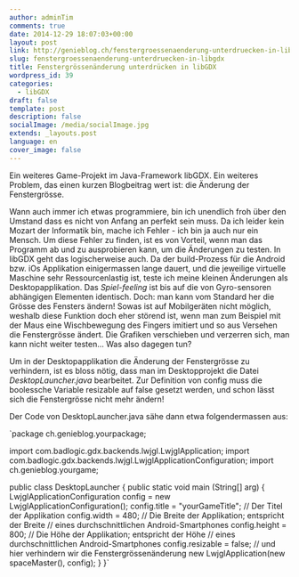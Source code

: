 ```yaml
---
author: adminTim
comments: true
date: 2014-12-29 18:07:03+00:00
layout: post
link: http://genieblog.ch/fenstergroessenaenderung-unterdruecken-in-libgdx/
slug: fenstergroessenaenderung-unterdruecken-in-libgdx
title: Fenstergrössenänderung unterdrücken in libGDX
wordpress_id: 39
categories:
  - libGDX
draft: false
template: post
description: false
socialImage: /media/socialImage.jpg
extends: _layouts.post
language: en
cover_image: false
---
```


Ein weiteres Game-Projekt im Java-Framework libGDX. Ein weiteres Problem, das einen kurzen Blogbeitrag wert ist: die Änderung der Fenstergrösse.




Wann auch immer ich etwas programmiere, bin ich unendlich froh über den Umstand dass es nicht von Anfang an perfekt sein muss. Da ich leider kein Mozart der Informatik bin, mache ich Fehler - ich bin ja auch nur ein Mensch. Um diese Fehler zu finden, ist es von Vorteil, wenn man das Programm ab und zu ausprobieren kann, um die Änderungen zu testen. In libGDX geht das logischerweise auch. Da der build-Prozess für die Android bzw. iOs Applikation einigermassen lange dauert, und die jeweilige virtuelle Maschine sehr Ressourcenlastig ist, teste ich meine kleinen Änderungen als Desktopapplikation. Das _Spiel-feeling_ ist bis auf die von Gyro-sensoren abhängigen Elementen identisch. Doch: man kann vom Standard her die Grösse des Fensters ändern! Sowas ist auf Mobilgeräten nicht möglich, weshalb diese Funktion doch eher störend ist, wenn man zum Beispiel mit der Maus eine Wischbewegung des Fingers imitiert und so aus Versehen die Fenstergrösse ändert. Die Grafiken verschieben und verzerren sich, man kann nicht weiter testen... Was also dagegen tun?




Um in der Desktopapplikation die Änderung der Fenstergrösse zu verhindern, ist es bloss nötig, dass man im Desktopprojekt die Datei _DesktopLauncher.java_ bearbeitet. Zur Definition von config muss die boolessche Variable resizable auf false gesetzt werden, und schon lässt sich die Fenstergrösse nicht mehr ändern!




Der Code von DesktopLauncher.java sähe dann etwa folgendermassen aus:


`package ch.genieblog.yourpackage;

import com.badlogic.gdx.backends.lwjgl.LwjglApplication;
import com.badlogic.gdx.backends.lwjgl.LwjglApplicationConfiguration;
import ch.genieblog.yourgame;

public class DesktopLauncher {
	public static void main (String[] arg) {
		LwjglApplicationConfiguration config = new LwjglApplicationConfiguration();
		config.title = "yourGameTitle"; // Der Titel der Applikation
		config.width = 480; // Die Breite der Applikation; entspricht der Breite 
                                    // eines durchschnittlichen Android-Smartphones
		config.height = 800; // Die Höhe der Applikation; entspricht der Höhe
                                    // eines durchschnittlichen Android-Smartphones
		config.resizable = false; // und hier verhindern wir die Fenstergrössenänderung
		new LwjglApplication(new spaceMaster(), config);
	}
}`

